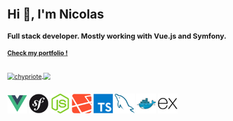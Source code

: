 <h1>Hi 👋, I'm Nicolas</h1>
<h3>Full stack developer. Mostly working with Vue.js and Symfony.</h3>

<h4><a href="https://nicolastem.netlify.app">Check my portfolio !</a></h4>


<br/>
<a href="https://github.com/chypriote">
  <img align="center" src="https://github-readme-stats.vercel.app/api?username=chypriote&show_icons=true&theme=dracula&count_private=true&hide=stars" alt="chypriote" />
</a>
<a href="https://github.com/chypriote">
  <img align="center" src="https://github-readme-stats.vercel.app/api/top-langs/?username=chypriote&layout=compact" />
</a>
<br/>
<br/>

<img src="https://raw.githubusercontent.com/devicons/devicon/master/icons/vuejs/vuejs-original.svg" alt="vuejs" title="vuejs" width="45" height="45"/> <img src="https://raw.githubusercontent.com/devicons/devicon/master/icons/symfony/symfony-original.svg" alt="symfony" title="symfony" width="45" height="45"/> <img src="https://raw.githubusercontent.com/devicons/devicon/master/icons/nodejs/nodejs-original.svg" alt="nodejs" title="nodejs" width="45" height="45"/> <img src="https://raw.githubusercontent.com/devicons/devicon/master/icons/laravel/laravel-plain.svg" alt="laravel" title="laravel" width="45" height="45"/> <img src="https://raw.githubusercontent.com/devicons/devicon/master/icons/typescript/typescript-original.svg" alt="typescript" title="typescript" width="45" height="45"/> <img src="https://raw.githubusercontent.com/devicons/devicon/master/icons/mysql/mysql-original.svg" alt="mysql" title="mysql" width="45" height="45"/> <img src="https://raw.githubusercontent.com/devicons/devicon/master/icons/docker/docker-original.svg" alt="docker" title="docker" width="45" height="45"/> <img src="https://raw.githubusercontent.com/devicons/devicon/master/icons/express/express-original.svg" alt="express" title="express" width="45" height="45"/>
